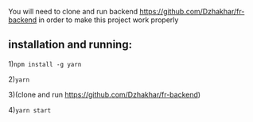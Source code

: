 You will need to clone and run backend https://github.com/Dzhakhar/fr-backend in order to make this project work properly

## installation and running:

1)```npm install -g yarn```

2)```yarn```

3)(clone and run https://github.com/Dzhakhar/fr-backend)

4)```yarn start```

